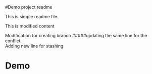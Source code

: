 #Demo project readme

This is simple readme file.


This is modified content

Modification for creating branch 
#####updating the same line for the conflict  
Adding new line for stashing

# Demo
